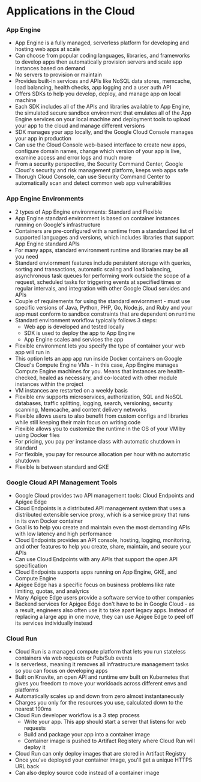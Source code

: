 # Applications in the Cloud

### App Engine
* App Engine is a fully managed, serverless platform for developing and hosting web apps at scale
* Can choose from popular coding languages, libraries, and frameworks to develop apps then automatically provision servers and scale app instances based on demand
* No servers to provision or maintain
* Provides built-in services and APIs like NoSQL data stores, memcache, load balancing, health checks, app logging and a user auth API
* Offers SDKs to help you develop, deploy, and manage app on local machine
* Each SDK includes all of the APIs and libraries available to App Engine, the simulated secure sandbox environment that emulates all of the App Engine services on your local machine and deployment tools to upload your app to the cloud and manage different versions
* SDK manages your app locally, and the Google Cloud Console manages your app in production
* Can use the Cloud Console web-based interface to create new apps, configure domain names, change which version of your app is live, examine access and error logs and much more
* From a security perspective, the Security Command Center, Google Cloud's security and risk management platform, keeps web apps safe
* Thorugh Cloud Console, can use Security Command Center to automatically scan and detect common web app vulnerabilities

### App Engine Environments
* 2 types of App Engine environments: Standard and Flexible
* App Engine standard environment is based on container instances running on Google's infrastructure
* Containers are pre-configured with a runtime from a standardized list of supported languages and versions, which includes libraries that support App Engine standard APIs
* For many apps, standard environment runtime and libraries may be all you need
* Standard enviornment features include persistent storage with queries, sorting and transactions, automatic scaling and load balancing, asynchronous task queues for performing work outside the scope of a request, scheduled tasks for triggering events at specified times or regular intervals, and integration with other Google Cloud servides and APIs
* Couple of requirements for using the standard enviornment - must use specific versions of Java, Python, PHP, Go, Node.js, and Ruby and your app must conform to sandbox constraints that are dependent on runtime
* Standard environment workflow typically follows 3 steps:
    * Web app is developed and tested locally
    * SDK is used to deploy the app to App Engine
    * App Engine scales and services the app
* Flexible environment lets you specify the type of container your web app will run in
* This option lets an app app run inside Docker containers on Google Cloud's Compute Engine VMs - in this case, App Engine manages Compute Engine machines for you. Means that instances are health-checked, healed as necessary, and co-located with other module instances within the project
* VM instances are restarted on a weekly basis
* Flexible env supports microservices, authorization, SQL and NoSQL databases, traffic splitting, logging, search, versioning, security scanning, Memcache, and content delivery networks
* Flexible allows users to also benefit from custom configs and libraries while still keeping their main focus on writing code
* Flexible allows you to customize the runtime in the OS of your VM by using Docker files
* For pricing, you pay per instance class with automatic shutdown in standard
* For flexible, you pay for resource allocation per hour with no automatic shutdown
* Flexible is between standard and GKE

### Google Cloud API Management Tools
* Google Cloud provides two API management tools: Cloud Endpoints and Apigee Edge
* Cloud Endpoints is a distributed API management system that uses a distributed extensible service proxy, which is a service proxy that runs in its own Docker container
* Goal is to help you create and maintain even the most demanding APIs with low latency and high performance
* Cloud Endpoints provides an API console, hosting, logging, monitoring, and other features to help you create, share, maintain, and secure your APIs
* Can use Cloud Endpoints with any APIs that support the open API specification
* Cloud Endpoints supports apps running on App Engine, GKE, and Compute Engine
* Apigee Edge has a specific focus on business problems like rate limiting, quotas, and analyrics
* Many Apigee Edge users provide a software service to other companies
* Backend services for Apigee Edge don't have to be in Google Cloud - as a result, engineers also often use it to take apart legacy apps. Instead of replacing a large app in one move, they can use Apigee Edge to peel off its services individually instead

### Cloud Run
* Cloud Run is a managed compute platform that lets you run stateless containers via web requests or Pub/Sub events
* Is serverless, meaning it removes all infrastructure management tasks so you can focus on developing apps
* Built on Knavite, an open API and runtime env built on Kubernetes that gives you freedom to move your workloads across different envs and platforms
* Automatically scales up and down from zero almost instantaneously
* Charges you only for the resources you use, calculated down to the nearest 100ms
* Cloud Run developer workflow is a 3 step process
    * Write your app. This app should start a server that listens for web requests
    * Build and package your app into a container image
    * Container image is pushed to Artifact Registery where Cloud Run will deploy it
* Cloud Run can only deploy images that are stored in Artifact Registry
* Once you've deployed your container image, you'll get a unique HTTPS URL back
* Can also deploy source code instead of a container image
